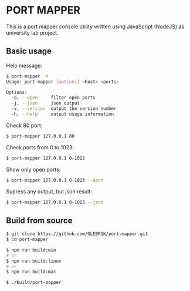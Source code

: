 # PORT MAPPER

This is a port mapper console utility written using JavaScript (NodeJS) as university lab project.

## Basic usage

Help message:

```bash
$ port-mapper -h
Usage: port-mapper [options] <host> <ports>

Options:
  -o, --open     filter open ports
  -j, --json     json output
  -v, --version  output the version number
  -h, --help     output usage information
```
  
Check 80 port:

```bash
$ port-mapper 127.0.0.1 80
```
  
Check ports from 0 to 1023:

```bash
$ port-mapper 127.0.0.1 0-1023
```

Show only open ports:

```bash
$ port-mapper 127.0.0.1 0-1023 --open
```

Supress any output, but json result:

```bash
$ port-mapper 127.0.0.1 0-1023 --json
```

## Build from source

```bash
$ git clone https://github.com/GLEBR1K/port-mapper.git
$ cd port-mapper

$ npm run build:win 
# or
$ npm run build:linux
# or
$ npm run build:mac

$ ./build/port-mapper
```
